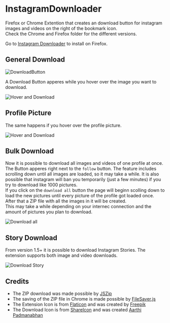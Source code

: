 # InstagramDownloader

Firefox or Chrome Extention that creates an download button for instagram images and videos on the right of the bookmark icon.  
Check the Chrome and Firefox folder for the different versions.

Go to [Instagram Downloader](https://addons.mozilla.org/firefox/addon/instagram_download/) to install on Firefox.

## General Download

![DownloadButton](https://i.imgur.com/IG7Im8F.jpg)

A Download Button apperes while you hover over the image you want to download.

![Hover and Download](https://i.imgur.com/ZFA6ct0.jpg)

## Profile Picture

The same happens if you hover over the profile picture.

![Hover and Download](https://i.imgur.com/axnMJgD.png)

## Bulk Download

Now it is possible to download all images and videos of one profile at once. The Button apperes right next to the `follow` button.  The feature includes scrolling down until all images are loaded, so it may take a while. It is also possible that instagram will ban you temporarily (just a few minutes) if you try to download like 1000 pictures.  
If you click on the `download all` button the page will beginn scolling down to load the new pictures until every picture of the profile got loaded once. After that a ZIP file with all the images in it will be created.  
This may take a while depending on your internec connection and the amount of pictures you plan to download.

![Download all](https://i.imgur.com/8DFcGVp.png)

## Story Download

From version 1.5+ it is possible to download Instagram Stories. The extension supports both image and video downloads.

![Download Story](https://i.imgur.com/Hy3qJod.png)

## Credits

+ The ZIP download was made possible by [JSZip](https://github.com/Stuk/jszip)
+ The saving of the ZIP file in Chrome is made possible by [FileSaver.js](https://github.com/eligrey/FileSaver.js/)
+ The Extension Icon is from [Flaticon](https://www.flaticon.com) and was created by [Freepik](https://www.freepik.com/)
+ The Download Icon is from [ShareIcon](https://www.shareicon.net/instagram-social-media-icons-880117) and was created [Aarthi Padmanabhan](https://www.shareicon.net/author/aarthi-padmanabhan)
